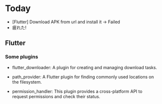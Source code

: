 # Today

- [Flutter] Download APK from url and install it → Failed
- 疲れた!

## Flutter

### Some plugins

- flutter_downloader: A plugin for creating and managing download tasks.

- path_provider: A Flutter plugin for finding commonly used locations on the filesystem.

- permission_handler: This plugin provides a cross-platform API to request permissions and check their status.
